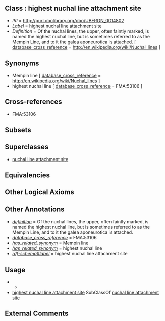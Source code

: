 
## Class : highest nuchal line attachment site

 * *IRI* = http://purl.obolibrary.org/obo/UBERON_0014802
 * *Label* = highest nuchal line attachment site
 * *Definition* = Of the nuchal lines, the upper, often faintly marked, is named the highest nuchal line, but is sometimes referred to as the Mempin Line, and to it the galea aponeurotica is attached. [ [database_cross_reference](../../ef/oboInOwl#hasDbXref.md) = http://en.wikipedia.org/wiki/Nuchal_lines ]

## Synonyms

 * Mempin line [ [database_cross_reference](../../ef/oboInOwl#hasDbXref.md) = http://en.wikipedia.org/wiki/Nuchal_lines ]
 * highest nuchal line [ [database_cross_reference](../../ef/oboInOwl#hasDbXref.md) = FMA:53106 ]

## Cross-references

 * FMA:53106

## Subsets


## Superclasses

 * [nuchal line attachment site](../../UBERON/01/UBERON_0014801.md)

## Equivalencies


## Other Logical Axioms


## Other Annotations

 * *[definition](../../IAO/15/IAO_0000115.md)* = Of the nuchal lines, the upper, often faintly marked, is named the highest nuchal line, but is sometimes referred to as the Mempin Line, and to it the galea aponeurotica is attached.
 * *[database_cross_reference](../../ef/oboInOwl#hasDbXref.md)* = FMA:53106
 * *[has_related_synonym](../../ym/oboInOwl#hasRelatedSynonym.md)* = Mempin line
 * *[has_related_synonym](../../ym/oboInOwl#hasRelatedSynonym.md)* = highest nuchal line
 * *[rdf-schema#label](../../el/rdf-schema#label.md)* = highest nuchal line attachment site

## Usage

 * -
 * [highest nuchal line attachment site](../../UBERON/02/UBERON_0014802.md) SubClassOf [nuchal line attachment site](../../UBERON/01/UBERON_0014801.md)

## External Comments

